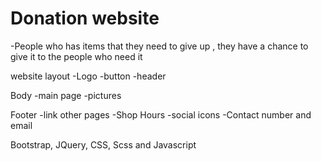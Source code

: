 # Donation website 

-People who has items that they need to give up , they have a chance to give it to the people who need it 

website layout
-Logo
-button
-header

Body
-main page 
-pictures 

Footer
-link other pages 
-Shop Hours 
-social icons
-Contact number and email 


Bootstrap, JQuery, CSS, Scss and Javascript 
